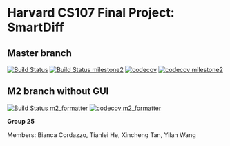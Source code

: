 # Harvard CS107 Final Project: SmartDiff

## Master branch
[![Build Status](https://travis-ci.com/SmartDiff/cs107-FinalProject.svg?branch=master)](https://travis-ci.com/SmartDiff/cs107-FinalProject)
[![Build Status milestone2](https://travis-ci.com/SmartDiff/cs107-FinalProject.svg?branch=milestone2)](https://travis-ci.com/SmartDiff/cs107-FinalProject)
[![codecov](https://codecov.io/gh/SmartDiff/cs107-FinalProject/branch/master/graph/badge.svg?token=9IKFVF8E1T)](https://codecov.io/gh/SmartDiff/cs107-FinalProject)
[![codecov milestone2](https://codecov.io/gh/SmartDiff/cs107-FinalProject/branch/milestone2/graph/badge.svg?token=9IKFVF8E1T)](https://codecov.io/gh/SmartDiff/cs107-FinalProject)

## M2 branch without GUI
[![Build Status m2_formatter](https://travis-ci.com/SmartDiff/cs107-FinalProject.svg?branch=m2_formatter)](https://travis-ci.com/SmartDiff/cs107-FinalProject)
[![codecov m2_formatter](https://codecov.io/gh/SmartDiff/cs107-FinalProject/branch/m2_formatter/graph/badge.svg?token=9IKFVF8E1T)](https://codecov.io/gh/SmartDiff/cs107-FinalProject)

**Group 25**

Members: Bianca Cordazzo, Tianlei He, Xincheng Tan, Yilan Wang
